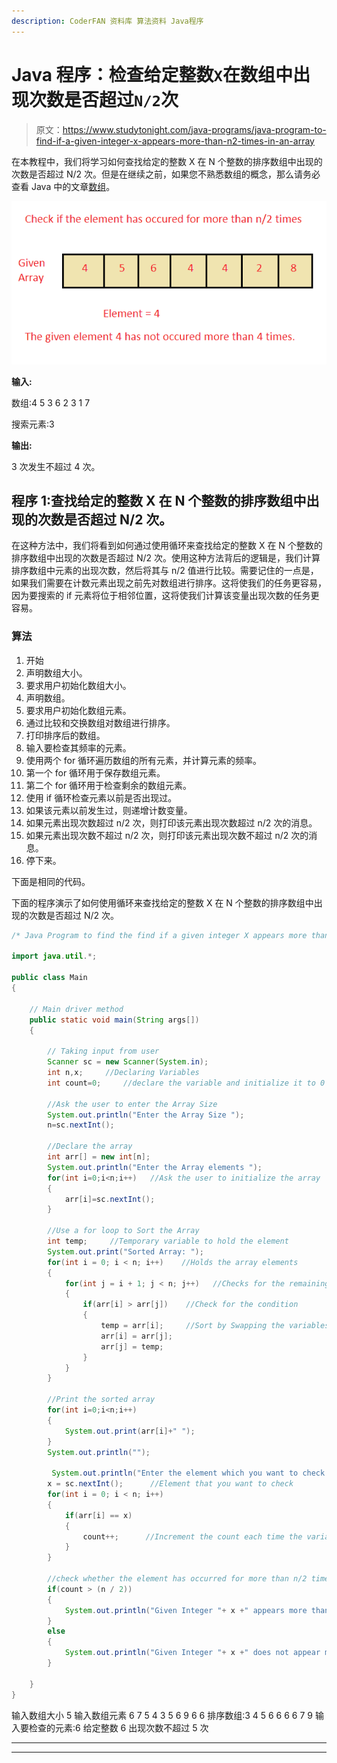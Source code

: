 ```yaml
---
description: CoderFAN 资料库 算法资料 Java程序
---
```


# Java 程序：检查给定整数`X`在数组中出现次数是否超过`N/2`次

> 原文：<https://www.studytonight.com/java-programs/java-program-to-find-if-a-given-integer-x-appears-more-than-n2-times-in-an-array>

在本教程中，我们将学习如何查找给定的整数 X 在 N 个整数的排序数组中出现的次数是否超过 N/2 次。但是在继续之前，如果您不熟悉数组的概念，那么请务必查看 Java 中的文章[数组](https://www.studytonight.com/java/array.php)。

![](img/29ecbe685f007ac3f703b40931efab9f.png)

**输入:**

数组:4 5 3 6 2 3 1 7

搜索元素:3

**输出:**

3 次发生不超过 4 次。

## 程序 1:查找给定的整数 X 在 N 个整数的排序数组中出现的次数是否超过 N/2 次。

在这种方法中，我们将看到如何通过使用循环来查找给定的整数 X 在 N 个整数的排序数组中出现的次数是否超过 N/2 次。使用这种方法背后的逻辑是，我们计算排序数组中元素的出现次数，然后将其与 n/2 值进行比较。需要记住的一点是，如果我们需要在计数元素出现之前先对数组进行排序。这将使我们的任务更容易，因为要搜索的 if 元素将位于相邻位置，这将使我们计算该变量出现次数的任务更容易。

### 算法

1.  开始
2.  声明数组大小。
3.  要求用户初始化数组大小。
4.  声明数组。
5.  要求用户初始化数组元素。
6.  通过比较和交换数组对数组进行排序。
7.  打印排序后的数组。
8.  输入要检查其频率的元素。
9.  使用两个 for 循环遍历数组的所有元素，并计算元素的频率。
10.  第一个 for 循环用于保存数组元素。
11.  第二个 for 循环用于检查剩余的数组元素。
12.  使用 if 循环检查元素以前是否出现过。
13.  如果该元素以前发生过，则递增计数变量。
14.  如果元素出现次数超过 n/2 次，则打印该元素出现次数超过 n/2 次的消息。
15.  如果元素出现次数不超过 n/2 次，则打印该元素出现次数不超过 n/2 次的消息。
16.  停下来。

下面是相同的代码。

下面的程序演示了如何使用循环来查找给定的整数 X 在 N 个整数的排序数组中出现的次数是否超过 N/2 次。

```java
/* Java Program to find the find if a given integer X appears more than N/2 times in a sorted Array of N integers using loops */

import java.util.*; 

public class Main 
{ 

    // Main driver method 
    public static void main(String args[]) 
    { 

        // Taking input from user 
        Scanner sc = new Scanner(System.in); 
        int n,x;     //Declaring Variables
        int count=0;     //declare the variable and initialize it to 0

        //Ask the user to enter the Array Size
        System.out.println("Enter the Array Size ");
        n=sc.nextInt();

        //Declare the array
        int arr[] = new int[n]; 
        System.out.println("Enter the Array elements ");
        for(int i=0;i<n;i++)   //Ask the user to initialize the array
        {
            arr[i]=sc.nextInt();
        }

        //Use a for loop to Sort the Array
        int temp;     //Temporary variable to hold the element
        System.out.print("Sorted Array: ");
        for(int i = 0; i < n; i++)    //Holds the array elements
        {
            for(int j = i + 1; j < n; j++)   //Checks for the remaining elements
            {
                if(arr[i] > arr[j])    //Check for the condition
                {
                    temp = arr[i];     //Sort by Swapping the variables
                    arr[i] = arr[j];
                    arr[j] = temp;
                }
            }
        }

        //Print the sorted array
        for(int i=0;i<n;i++)
        {
            System.out.print(arr[i]+" ");
        }
        System.out.println("");

         System.out.println("Enter the element which you want to check:");
        x = sc.nextInt();      //Element that you want to check
        for(int i = 0; i < n; i++)
        {
            if(arr[i] == x)
            {
                count++;      //Increment the count each time the variable is found
            }
        }

        //check whether the element has occurred for more than n/2 times 
        if(count > (n / 2))
        {
            System.out.println("Given Integer "+ x +" appears more than "+ n/2 + "times");
        }
        else
        {
            System.out.println("Given Integer "+ x +" does not appear more than "+ n/2 +" times");
        }    

    }   
}
```

输入数组大小 5
输入数组元素 6 7 5 4 3 5 6 9 6 6
排序数组:3 4 5 6 6 6 6 7 9
输入要检查的元素:6
给定整数 6 出现次数不超过 5 次

* * *

* * *